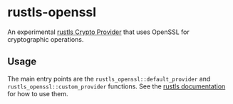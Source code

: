 # rustls-openssl
An experimental [rustls Crypto Provider](https://docs.rs/rustls/latest/rustls/crypto/struct.CryptoProvider.html) that uses OpenSSL for cryptographic operations.

## Usage
The main entry points are the `rustls_openssl::default_provider` and `rustls_openssl::custom_provider` functions.
See the [rustls documentation]((https://docs.rs/rustls/latest/rustls/crypto/struct.CryptoProvider.html)) for how to use them.
